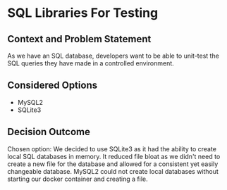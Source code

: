 # SQL Libraries For Testing

## Context and Problem Statement

As we have an SQL database, developers want to be able to unit-test the SQL queries they have made in a controlled environment.  

## Considered Options

* MySQL2
* SQLite3

## Decision Outcome

Chosen option: We decided to use SQLite3 as it had the ability to create local SQL databases in memory. It reduced file bloat as we didn't need to create a new file for the database and allowed for a consistent yet easily changeable database. MySQL2 could not create local databases without starting our docker container and creating a file.
